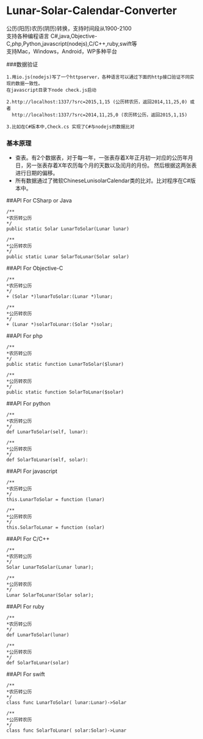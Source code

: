 # Lunar-Solar-Calendar-Converter
公历(阳历)农历(阴历)转换，支持时间段从1900-2100<br>
支持各种编程语言 C#,java,Objective-C,php,Python,javascript(nodejs),C/C++,ruby,swift等<br>
支持Mac，Windows，Android，WP多种平台

###数据验证
```
1.用io.js(nodejs)写了一个httpserver，各种语言可以通过下面的http接口验证不同实现的数据一致性。
在javascript目录下node check.js启动

2.http://localhost:1337/?src=2015,1,15 (公历转农历，返回2014,11,25,0) 或者 
  http://localhost:1337/?src=2014,11,25,0 (农历转公历，返回2015,1,15)

3.比如在C#版本中,Check.cs 实现了C#与nodejs的数据比对
```

### 基本原理
* 查表。有2个数据表，对于每一年，一张表存着X年正月初一对应的公历年月日，另一张表存着X年农历每个月的天数以及闰月的月份。
然后根据这两张表进行日期的偏移。
* 所有数据通过了微软ChineseLunisolarCalendar类的比对。比对程序在C\#版本中。



##API For CSharp or Java
```
/**
*农历转公历
*/
public static Solar LunarToSolar(Lunar lunar)

/**
*公历转农历
*/
public static Lunar SolarToLunar(Solar solar)
```

##API For Objective-C
```
/**
*农历转公历
*/
+ (Solar *)lunarToSolar:(Lunar *)lunar;

/**
*公历转农历
*/
+ (Lunar *)solarToLunar:(Solar *)solar;
```

##API For php
```
/**
*农历转公历
*/
public static function LunarToSolar($lunar)

/**
*公历转农历
*/
public static function SolarToLunar($solar)
```

##API For python
```
/**
*农历转公历
*/
def LunarToSolar(self, lunar):

/**
*公历转农历
*/
def SolarToLunar(self, solar):
```

##API For javascript
```
/**
*农历转公历
*/
this.LunarToSolar = function (lunar)

/**
*公历转农历
*/
this.SolarToLunar = function (solar)
```

##API For C/C++
```
/**
*农历转公历
*/
Solar LunarToSolar(Lunar lunar);

/**
*公历转农历
*/
Lunar SolarToLunar(Solar solar);
```

##API For ruby
```
/**
*农历转公历
*/
def LunarToSolar(lunar)

/**
*公历转农历
*/
def SolarToLunar(solar)
```

##API For swift
```
/**
*农历转公历
*/
class func LunarToSolar( lunar:Lunar)->Solar

/**
*公历转农历
*/
class func SolarToLunar( solar:Solar)->Lunar
```